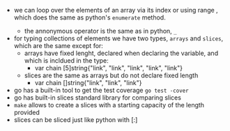 * we can loop over the elements of an array via its index or using range <array>, which does the same as python's `enumerate` method.
    * the annonymous operator is the same as in python, `_`
* for typing collections of elements we have two types, `arrays` and `slices`, which are the same except for:
    * arrays have fixed lenght, declared when declaring the variable, and which is incldued in the type:
        * var chain [5]string{"link", "link", "link", "link", "link"}
    * slices are the same as arrays but do not declare fixed length
        * var chain []string{"link", "link", "link"}
* go has a built-in tool to get the test coverage `go test -cover`
* go has built-in slices standard library for comparing slices
* `make` allows to create a slices with a starting capacity of the length provided
* slices can be sliced just like python with [<slicing index>:]

